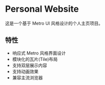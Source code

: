 # Personal Website

这是一个基于 Metro UI 风格设计的个人主页项目。

## 特性

- 响应式 Metro 风格界面设计
- 模块化的瓦片(Tile)布局
- 支持双层展示内容
- 支持动画效果
- 兼容主流浏览器




